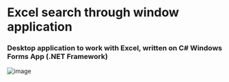 # Excel search through window application

### Desktop application to work with Excel, written on C# Windows Forms App (.NET Framework)

![image](https://user-images.githubusercontent.com/82185066/164081198-cddac544-ea10-4925-83df-7555be240514.png)

